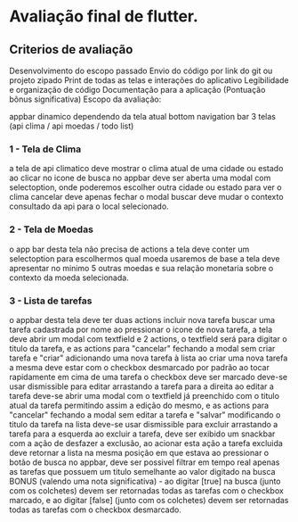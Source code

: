 # Avaliação final de flutter.
## Criterios de avaliação

Desenvolvimento do escopo passado
Envio do código por link do git ou projeto zipado
Print de todas as telas e interações do aplicativo
Legibilidade e organização de código
Documentação para a aplicação (Pontuação bônus significativa)
Escopo da avaliação:

appbar dinamico dependendo da tela atual
bottom navigation bar
3 telas (api clima / api moedas / todo list)
### 1 - Tela de Clima 
a tela de api climatico deve mostrar o clima atual de uma cidade ou estado
ao clicar no icone de busca no appbar deve ser aberta uma modal com selectoption, onde poderemos escolher outra cidade ou estado para ver o clima
cancelar deve apenas fechar o modal
buscar deve mudar o contexto consultado da api para o local selecionado.

### 2 - Tela de Moedas
o app bar desta tela não precisa de actions
a tela deve conter um selectoption para escolhermos qual moeda usaremos de base
a tela deve apresentar no minimo 5 outras moedas e sua relação monetaria sobre o contexto da moeda selecionada.

### 3 - Lista de tarefas
o appbar desta tela deve ter duas actions
incluir nova tarefa
buscar uma tarefa cadastrada por nome
ao pressionar o icone de nova tarefa, a tela deve abrir um modal com textfield e 2 actions, o textfield será para digitar o titulo da tarefa, e as actions para "cancelar" fechando a modal sem criar tarefa e "criar" adicionando uma nova tarefa à lista
ao criar uma nova tarefa a mesma deve estar com o checkbox desmarcado por padrão
ao tocar rapidamente em cima de uma tarefa o checkbox deve ser marcado
deve-se usar dismissible para editar arrastando a tarefa para a direita
ao editar a tarefa deve-se abrir uma modal com o textfield já preenchido com o titulo atual da tarefa permitindo assim a edição do mesmo, e as actions para "cancelar" fechando a modal sem editar a tarefa e "salvar" modificando o titulo da tarefa na lista
deve-se usar dismissible para excluir arrastando a tarefa para a esquerda
ao excluir a tarefa, deve ser exibido um snackbar com a ação de desfazer a exclusão, ao acionar esta ação a tarefa excluida deve retornar a lista na mesma posição em que estava
ao pressionar o botão de busca no appbar, deve ser possivel filtrar em tempo real apenas as tarefas que possuem um titulo semelhante ao valor digitado na busca
BONUS (valendo uma nota significativa) - ao digitar [true] na busca (junto com os colchetes) devem ser retornadas todas as tarefas com o checkbox marcado, e ao digitar [false] (junto com os colchetes) devem ser retornadas todas as tarefas com o checkbox desmarcado.
